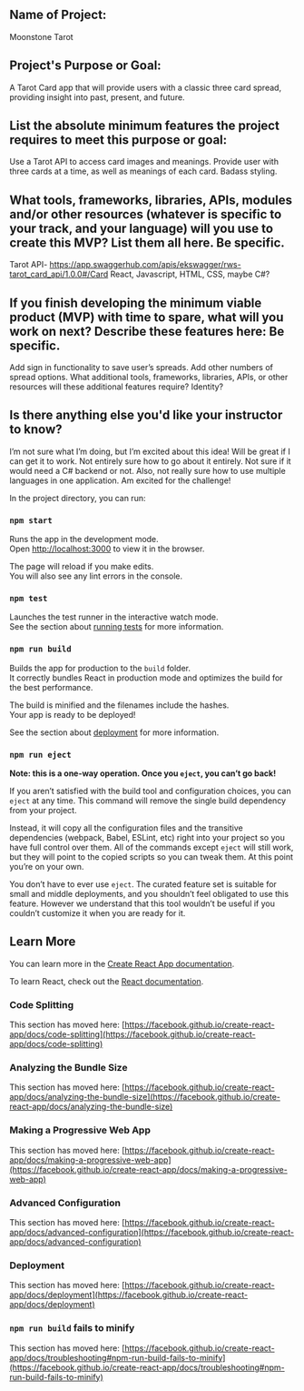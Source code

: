 ## Name of Project: 
Moonstone Tarot

## Project's Purpose or Goal: 
A Tarot Card app that will provide users with a classic three card spread, providing insight into past, present, and future. 

## List the absolute minimum features the project requires to meet this purpose or goal:
Use a Tarot API to access card images and meanings.
Provide user with three cards at a time, as well as meanings of each card.
Badass styling.

## What tools, frameworks, libraries, APIs, modules and/or other resources (whatever is specific to your track, and your language) will you use to create this MVP? List them all here. Be specific.
Tarot API- https://app.swaggerhub.com/apis/ekswagger/rws-tarot_card_api/1.0.0#/Card
React, Javascript, HTML, CSS, maybe C#?

## If you finish developing the minimum viable product (MVP) with time to spare, what will you work on next? Describe these features here: Be specific.
Add sign in functionality to save user’s spreads.
Add other numbers of spread options.
What additional tools, frameworks, libraries, APIs, or other resources will these additional features require?
Identity?

## Is there anything else you'd like your instructor to know?
I’m not sure what I’m doing, but I’m excited about this idea! Will be great if I can get it to work. Not entirely sure how to go about it entirely. Not sure if it would need a C# backend or not. Also, not really sure how to use multiple languages in one application. Am excited for the challenge!


In the project directory, you can run:

### `npm start`

Runs the app in the development mode.\
Open [http://localhost:3000](http://localhost:3000) to view it in the browser.

The page will reload if you make edits.\
You will also see any lint errors in the console.

### `npm test`

Launches the test runner in the interactive watch mode.\
See the section about [running tests](https://facebook.github.io/create-react-app/docs/running-tests) for more information.

### `npm run build`

Builds the app for production to the `build` folder.\
It correctly bundles React in production mode and optimizes the build for the best performance.

The build is minified and the filenames include the hashes.\
Your app is ready to be deployed!

See the section about [deployment](https://facebook.github.io/create-react-app/docs/deployment) for more information.

### `npm run eject`

**Note: this is a one-way operation. Once you `eject`, you can’t go back!**

If you aren’t satisfied with the build tool and configuration choices, you can `eject` at any time. This command will remove the single build dependency from your project.

Instead, it will copy all the configuration files and the transitive dependencies (webpack, Babel, ESLint, etc) right into your project so you have full control over them. All of the commands except `eject` will still work, but they will point to the copied scripts so you can tweak them. At this point you’re on your own.

You don’t have to ever use `eject`. The curated feature set is suitable for small and middle deployments, and you shouldn’t feel obligated to use this feature. However we understand that this tool wouldn’t be useful if you couldn’t customize it when you are ready for it.

## Learn More

You can learn more in the [Create React App documentation](https://facebook.github.io/create-react-app/docs/getting-started).

To learn React, check out the [React documentation](https://reactjs.org/).

### Code Splitting

This section has moved here: [https://facebook.github.io/create-react-app/docs/code-splitting](https://facebook.github.io/create-react-app/docs/code-splitting)

### Analyzing the Bundle Size

This section has moved here: [https://facebook.github.io/create-react-app/docs/analyzing-the-bundle-size](https://facebook.github.io/create-react-app/docs/analyzing-the-bundle-size)

### Making a Progressive Web App

This section has moved here: [https://facebook.github.io/create-react-app/docs/making-a-progressive-web-app](https://facebook.github.io/create-react-app/docs/making-a-progressive-web-app)

### Advanced Configuration

This section has moved here: [https://facebook.github.io/create-react-app/docs/advanced-configuration](https://facebook.github.io/create-react-app/docs/advanced-configuration)

### Deployment

This section has moved here: [https://facebook.github.io/create-react-app/docs/deployment](https://facebook.github.io/create-react-app/docs/deployment)

### `npm run build` fails to minify

This section has moved here: [https://facebook.github.io/create-react-app/docs/troubleshooting#npm-run-build-fails-to-minify](https://facebook.github.io/create-react-app/docs/troubleshooting#npm-run-build-fails-to-minify)
